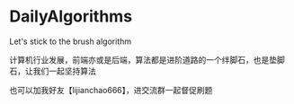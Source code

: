 # DailyAlgorithms

Let's stick to the brush algorithm

计算机行业发展，前端亦或是后端，算法都是进阶道路的一个绊脚石，也是垫脚石，让我们一起坚持算法

也可以加我好友【lijianchao666】，进交流群一起督促刷题
